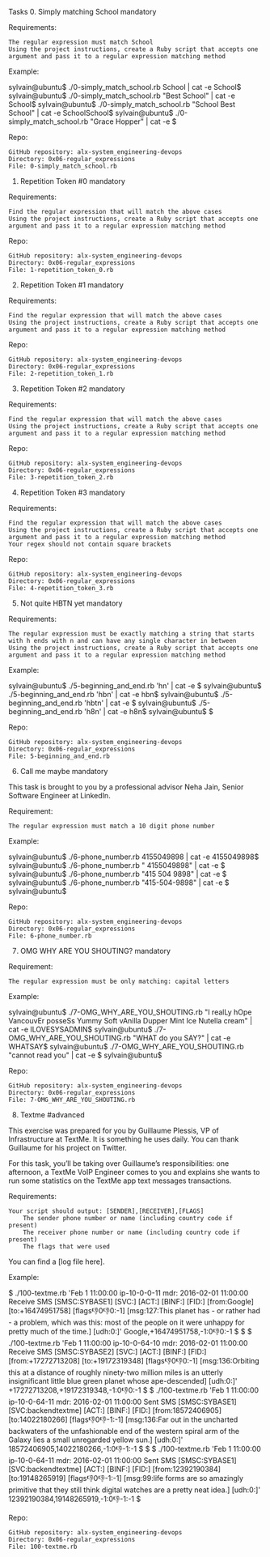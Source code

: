Tasks
0. Simply matching School
mandatory

Requirements:

    The regular expression must match School
    Using the project instructions, create a Ruby script that accepts one argument and pass it to a regular expression matching method

Example:

sylvain@ubuntu$ ./0-simply_match_school.rb School | cat -e
School$
sylvain@ubuntu$ ./0-simply_match_school.rb "Best School" | cat -e
School$
sylvain@ubuntu$ ./0-simply_match_school.rb "School Best School" | cat -e
SchoolSchool$
sylvain@ubuntu$ ./0-simply_match_school.rb "Grace Hopper" | cat -e
$

Repo:

    GitHub repository: alx-system_engineering-devops
    Directory: 0x06-regular_expressions
    File: 0-simply_match_school.rb

1. Repetition Token #0
mandatory

Requirements:

    Find the regular expression that will match the above cases
    Using the project instructions, create a Ruby script that accepts one argument and pass it to a regular expression matching method

Repo:

    GitHub repository: alx-system_engineering-devops
    Directory: 0x06-regular_expressions
    File: 1-repetition_token_0.rb

2. Repetition Token #1
mandatory

Requirements:

    Find the regular expression that will match the above cases
    Using the project instructions, create a Ruby script that accepts one argument and pass it to a regular expression matching method

Repo:

    GitHub repository: alx-system_engineering-devops
    Directory: 0x06-regular_expressions
    File: 2-repetition_token_1.rb

3. Repetition Token #2
mandatory

Requirements:

    Find the regular expression that will match the above cases
    Using the project instructions, create a Ruby script that accepts one argument and pass it to a regular expression matching method

Repo:

    GitHub repository: alx-system_engineering-devops
    Directory: 0x06-regular_expressions
    File: 3-repetition_token_2.rb

4. Repetition Token #3
mandatory

Requirements:

    Find the regular expression that will match the above cases
    Using the project instructions, create a Ruby script that accepts one argument and pass it to a regular expression matching method
    Your regex should not contain square brackets

Repo:

    GitHub repository: alx-system_engineering-devops
    Directory: 0x06-regular_expressions
    File: 4-repetition_token_3.rb

5. Not quite HBTN yet
mandatory

Requirements:

    The regular expression must be exactly matching a string that starts with h ends with n and can have any single character in between
    Using the project instructions, create a Ruby script that accepts one argument and pass it to a regular expression matching method

Example:

sylvain@ubuntu$ ./5-beginning_and_end.rb 'hn' | cat -e
$
sylvain@ubuntu$ ./5-beginning_and_end.rb 'hbn' | cat -e
hbn$
sylvain@ubuntu$ ./5-beginning_and_end.rb 'hbtn' | cat -e
$
sylvain@ubuntu$ ./5-beginning_and_end.rb 'h8n' | cat -e
h8n$
sylvain@ubuntu$
$

Repo:

    GitHub repository: alx-system_engineering-devops
    Directory: 0x06-regular_expressions
    File: 5-beginning_and_end.rb

6. Call me maybe
mandatory

This task is brought to you by a professional advisor Neha Jain, Senior Software Engineer at LinkedIn.

Requirement:

    The regular expression must match a 10 digit phone number

Example:

sylvain@ubuntu$ ./6-phone_number.rb 4155049898 | cat -e
4155049898$
sylvain@ubuntu$ ./6-phone_number.rb " 4155049898" | cat -e
$
sylvain@ubuntu$ ./6-phone_number.rb "415 504 9898" | cat -e
$
sylvain@ubuntu$ ./6-phone_number.rb "415-504-9898" | cat -e
$
sylvain@ubuntu$

Repo:

    GitHub repository: alx-system_engineering-devops
    Directory: 0x06-regular_expressions
    File: 6-phone_number.rb

7. OMG WHY ARE YOU SHOUTING?
mandatory

Requirement:

    The regular expression must be only matching: capital letters

Example:

sylvain@ubuntu$ ./7-OMG_WHY_ARE_YOU_SHOUTING.rb "I realLy hOpe VancouvEr posseSs Yummy Soft vAnilla Dupper Mint Ice Nutella cream" | cat -e
ILOVESYSADMIN$
sylvain@ubuntu$ ./7-OMG_WHY_ARE_YOU_SHOUTING.rb "WHAT do you SAY?" | cat -e
WHATSAY$
sylvain@ubuntu$ ./7-OMG_WHY_ARE_YOU_SHOUTING.rb "cannot read you" | cat -e
$
sylvain@ubuntu$

Repo:

    GitHub repository: alx-system_engineering-devops
    Directory: 0x06-regular_expressions
    File: 7-OMG_WHY_ARE_YOU_SHOUTING.rb

8. Textme
#advanced

This exercise was prepared for you by Guillaume Plessis, VP of Infrastructure at TextMe. It is something he uses daily. You can thank Guillaume for his project on Twitter.

For this task, you’ll be taking over Guillaume’s responsibilities: one afternoon, a TextMe VoIP Engineer comes to you and explains she wants to run some statistics on the TextMe app text messages transactions.

Requirements:

    Your script should output: [SENDER],[RECEIVER],[FLAGS]
        The sender phone number or name (including country code if present)
        The receiver phone number or name (including country code if present)
        The flags that were used

You can find a [log file here].

Example:

$ ./100-textme.rb 'Feb 1 11:00:00 ip-10-0-0-11 mdr: 2016-02-01 11:00:00 Receive SMS [SMSC:SYBASE1] [SVC:] [ACT:] [BINF:] [FID:] [from:Google] [to:+16474951758] [flags:-1:0:-1:0:-1] [msg:127:This planet has - or rather had - a problem, which was this: most of the people on it were unhappy for pretty much of the time.] [udh:0:]'
Google,+16474951758,-1:0:-1:0:-1
$
$
$ ./100-textme.rb 'Feb 1 11:00:00 ip-10-0-64-10 mdr: 2016-02-01 11:00:00 Receive SMS [SMSC:SYBASE2] [SVC:] [ACT:] [BINF:] [FID:] [from:+17272713208] [to:+19172319348] [flags:-1:0:-1:0:-1] [msg:136:Orbiting this at a distance of roughly ninety-two million miles is an utterly insignificant little blue green planet whose ape-descended] [udh:0:]'
+17272713208,+19172319348,-1:0:-1:0:-1
$
$ ./100-textme.rb 'Feb 1 11:00:00 ip-10-0-64-11 mdr: 2016-02-01 11:00:00 Sent SMS [SMSC:SYBASE1] [SVC:backendtextme] [ACT:] [BINF:] [FID:] [from:18572406905] [to:14022180266] [flags:-1:0:-1:-1:-1] [msg:136:Far out in the uncharted backwaters of the unfashionable end of the western spiral arm of the Galaxy lies a small unregarded yellow sun.] [udh:0:]'
18572406905,14022180266,-1:0:-1:-1:-1
$
$
$ ./100-textme.rb 'Feb 1 11:00:00 ip-10-0-64-11 mdr: 2016-02-01 11:00:00 Sent SMS [SMSC:SYBASE1] [SVC:backendtextme] [ACT:] [BINF:] [FID:] [from:12392190384] [to:19148265919] [flags:-1:0:-1:-1:-1] [msg:99:life forms are so amazingly primitive that they still think digital watches are a pretty neat idea.] [udh:0:]'
12392190384,19148265919,-1:0:-1:-1:-1
$

Repo:

    GitHub repository: alx-system_engineering-devops
    Directory: 0x06-regular_expressions
    File: 100-textme.rb


